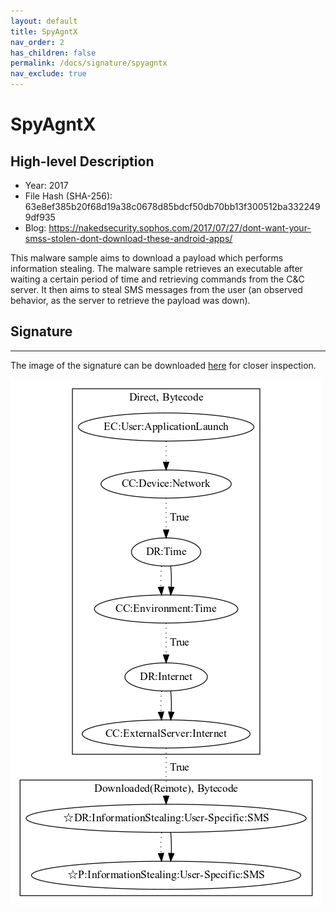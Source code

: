 ```yaml
---
layout: default
title: SpyAgntX
nav_order: 2
has_children: false
permalink: /docs/signature/spyagntx
nav_exclude: true
---
```


# SpyAgntX

## High-level Description

* Year: 2017
* File Hash (SHA-256): 63e8ef385b20f68d19a38c0678d85bdcf50db70bb13f300512ba3322499df935
* Blog: https://nakedsecurity.sophos.com/2017/07/27/dont-want-your-smss-stolen-dont-download-these-android-apps/

This malware sample aims to download a payload which performs information stealing. The malware sample retrieves an executable after waiting a certain period of time and retrieving commands from the C&C server. It then aims to steal SMS messages from the user (an observed behavior, as the server to retrieve the payload was down).

## Signature
---

The image of the signature can be downloaded [here](../../img/signatures/SpyAgntX.png) for closer inspection.

![](../../img/signatures/SpyAgntX.png)
